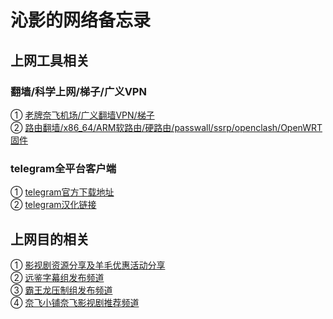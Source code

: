 # 沁影的网络备忘录

## 上网工具相关

### 翻墙/科学上网/梯子/广义VPN           
① [老牌奈飞机场/广义翻墙VPN/梯子](https://t.me/QinShadowNote/2)        
② [路由翻墙/x86_64/ARM软路由/硬路由/passwall/ssrp/openclash/OpenWRT固件](https://t.me/OpenWRTcn)        

### telegram全平台客户端   
① [telegram官方下载地址](https://telegram.org/apps)           
② [telegram汉化链接](https://t.me/setlanguage/classic-zh)      

## 上网目的相关      
① [影视剧资源分享及羊毛优惠活动分享](https://t.me/joinchat/AAAAAEhkwtQjONQXe--Z8g)      
② [远鉴字幕组发布频道](https://t.me/joinchat/AAAAAE3AeBfFEPXuMGLzWw)       
③ [霸王龙压制组发布频道](https://t.me/T_rex2333)            
④ [奈飞小铺奈飞影视剧推荐频道](https://t.me/netflixmv)         

